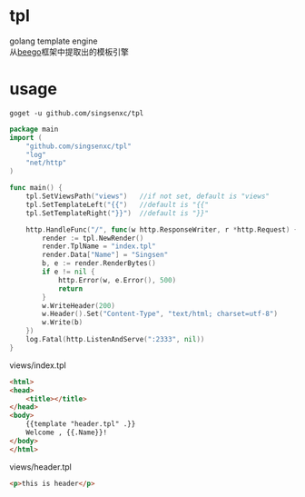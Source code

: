 # tpl
golang template engine  
从[beego](https://beego.me)框架中提取出的模板引擎  
# usage
```goget -u github.com/singsenxc/tpl```
```go
package main
import (
	"github.com/singsenxc/tpl"
	"log"
	"net/http"
)

func main() {
	tpl.SetViewsPath("views")	//if not set, default is "views"
	tpl.SetTemplateLeft("{{")	//default is "{{"
	tpl.SetTemplateRight("}}")	//default is "}}"

	http.HandleFunc("/", func(w http.ResponseWriter, r *http.Request) {
		render := tpl.NewRender()
		render.TplName = "index.tpl"
		render.Data["Name"] = "Singsen"
		b, e := render.RenderBytes()
		if e != nil {
			http.Error(w, e.Error(), 500)
			return
		}
		w.WriteHeader(200)
		w.Header().Set("Content-Type", "text/html; charset=utf-8")
		w.Write(b)
	})
	log.Fatal(http.ListenAndServe(":2333", nil))
}
```
views/index.tpl
```html
<html>
<head>
	<title></title>
</head>
<body>
	{{template "header.tpl" .}}
	Welcome , {{.Name}}!
</body>
</html>
```
views/header.tpl
```html
<p>this is header</p>
```
